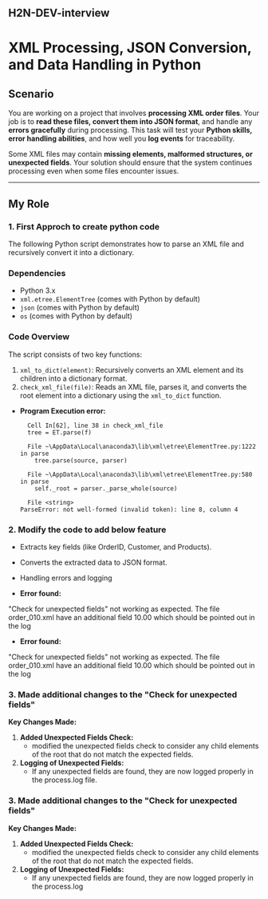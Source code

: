 ## H2N-DEV-interview


# XML Processing, JSON Conversion, and Data Handling in Python

## Scenario
You are working on a project that involves **processing XML order files**. Your job is to **read these files, convert them into JSON format**, and handle any **errors gracefully** during processing. This task will test your **Python skills, error handling abilities**, and how well you **log events** for traceability. 

Some XML files may contain **missing elements, malformed structures, or unexpected fields**. Your solution should ensure that the system continues processing even when some files encounter issues.

---

## My Role

### 1. First Approch to create python code

The following Python script demonstrates how to parse an XML file and recursively convert it into a dictionary.

### Dependencies

- Python 3.x
- `xml.etree.ElementTree` (comes with Python by default)
- `json` (comes with Python by default)
- `os` (comes with Python by default)

### Code Overview

The script consists of two key functions:
1. `xml_to_dict(element)`: Recursively converts an XML element and its children into a dictionary format.
2. `check_xml_file(file)`: Reads an XML file, parses it, and converts the root element into a dictionary using the `xml_to_dict` function.



- **Program Execution error:**
  ```
    Cell In[62], line 38 in check_xml_file
    tree = ET.parse(f)

    File ~\AppData\Local\anaconda3\lib\xml\etree\ElementTree.py:1222 in parse
      tree.parse(source, parser)

    File ~\AppData\Local\anaconda3\lib\xml\etree\ElementTree.py:580 in parse
      self._root = parser._parse_whole(source)

    File <string>
  ParseError: not well-formed (invalid token): line 8, column 4
  ```
### 2. Modify the code to add below feature


- Extracts key fields (like OrderID, Customer, and Products).

- Converts the extracted data to JSON format.

- Handling errors and logging

- **Error found:**

"Check for unexpected fields" not working as expected. The file order_010.xml have an additional field <Discount>10.00</Discount> which should be pointed out in the log

- **Error found:** 

"Check for unexpected fields" not working as expected. The file order_010.xml have an additional field <Discount>10.00</Discount> which should be pointed out in the log


### 3. Made additional changes to the  "Check for unexpected fields" 

**Key Changes Made:**
1. **Added Unexpected Fields Check:**
   - modified the unexpected fields check to consider any child elements of the root that do not match the expected fields.
2. **Logging of Unexpected Fields:**
   - If any unexpected fields are found, they are now logged properly in the process.log file.

### 3. Made additional changes to the  "Check for unexpected fields"

**Key Changes Made:**
1. **Added Unexpected Fields Check:**
   - modified the unexpected fields check to consider any child elements of the root that do not match the expected fields.
2. **Logging of Unexpected Fields:**
   - If any unexpected fields are found, they are now logged properly in the process.log
